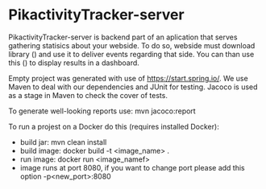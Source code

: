 
# PikactivityTracker-server
PikactivityTracker-server is backend part of an aplication that serves gathering statisics about your webside. To do so, webside must download library () and use it to deliver events regarding that side. You can than use this () to display results in a dashboard.

Empty project was generated with use of https://start.spring.io/. We use Maven to deal with our dependencies and JUnit for testing. Jacoco is used as a stage in Maven to check the cover of tests.

To generate well-looking reports use: mvn jacoco:report

To run a projest on a Docker do this (requires installed Docker):
- build jar: mvn clean install
- build image: docker build -t <image_name> . 
- run image: docker run <image_namef>
- image runs at port 8080, if you want to change port please add this option -p<new_port>:8080
